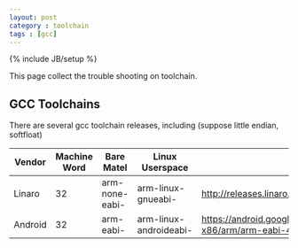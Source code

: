 ```yaml
---
layout: post
category : toolchain
tags : [gcc]
---
```

{% include JB/setup %}

This page collect the trouble shooting on toolchain.

## GCC Toolchains

There are several gcc toolchain releases, including (suppose little endian, softfloat)

Vendor  | Machine Word | Bare Matel     | Linux Userspace        | Link
--------|--------------|----------------|------------------------|-------------------------------------------------------------
Linaro  | 32           | arm-none-eabi- | arm-linux-gnueabi-     | <http://releases.linaro.org/latest/components/toolchain/binaries>
Android | 32           | arm-eabi-      | arm-linux-androideabi- | <https://android.googlesource.com/platform/prebuilts/gcc/linux-x86/arm/arm-eabi-4.8/>

